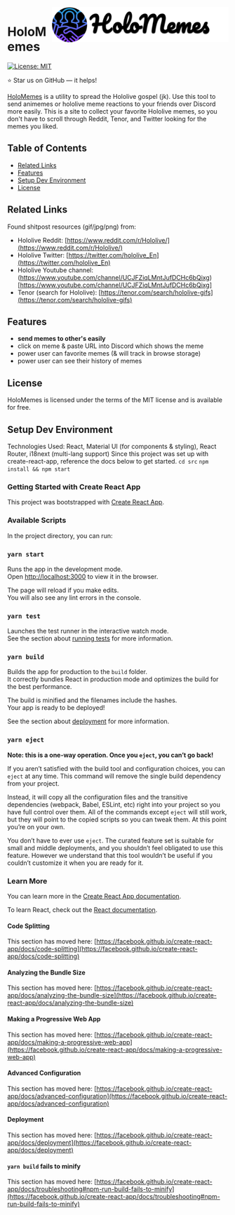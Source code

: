 <a href="https://aimeos.org/">
    <img src="holomemes_logo.png" alt="holomemes logo" title="holomemes" align="right" height="80" />
</a>

HoloMemes
======================

[![License: MIT](https://img.shields.io/badge/License-MIT-yellow.svg)](https://opensource.org/licenses/MIT)  

:star: Star us on GitHub — it helps!

[HoloMemes](https://aimeos.org/typo3-shop-extension) is a utility to spread the Hololive gospel (jk). Use this tool to send animemes or hololive meme reactions to your friends over Discord more easily. This is a site to collect your favorite Hololive memes, so you don't have to scroll through Reddit, Tenor, and Twitter looking for the memes you liked.

## Table of Contents

- [Related Links](#related-links)
- [Features](#features)
- [Setup Dev Environment](#setup-dev-environment)
- [License](#license)

## Related Links

Found shitpost resources (gif/jpg/png) from:
- Hololive Reddit: [https://www.reddit.com/r/Hololive/](https://www.reddit.com/r/Hololive/)
- Hololive Twitter: [https://twitter.com/hololive_En](https://twitter.com/hololive_En)
- Hololive Youtube channel: (https://www.youtube.com/channel/UCJFZiqLMntJufDCHc6bQixg)[https://www.youtube.com/channel/UCJFZiqLMntJufDCHc6bQixg]
- Tenor (search for Hololive): [https://tenor.com/search/hololive-gifs](https://tenor.com/search/hololive-gifs)

## Features

- **send memes to other's easily**
- click on meme & paste URL into Discord which shows the meme
- power user can favorite memes (& will track in browse storage)
- power user can see their history of memes

## License

HoloMemes is licensed under the terms of the MIT license and is available for free.

## Setup Dev Environment
Technologies Used: React, Material UI (for components & styling), React Router, i18next (multi-lang support)
Since this project was set up with create-react-app, reference the docs below to get started.
`cd src`
`npm install && npm start`

### Getting Started with Create React App
This project was bootstrapped with [Create React App](https://github.com/facebook/create-react-app).

### Available Scripts

In the project directory, you can run:

### `yarn start`

Runs the app in the development mode.\
Open [http://localhost:3000](http://localhost:3000) to view it in the browser.

The page will reload if you make edits.\
You will also see any lint errors in the console.

### `yarn test`

Launches the test runner in the interactive watch mode.\
See the section about [running tests](https://facebook.github.io/create-react-app/docs/running-tests) for more information.

### `yarn build`

Builds the app for production to the `build` folder.\
It correctly bundles React in production mode and optimizes the build for the best performance.

The build is minified and the filenames include the hashes.\
Your app is ready to be deployed!

See the section about [deployment](https://facebook.github.io/create-react-app/docs/deployment) for more information.

### `yarn eject`

**Note: this is a one-way operation. Once you `eject`, you can’t go back!**

If you aren’t satisfied with the build tool and configuration choices, you can `eject` at any time. This command will remove the single build dependency from your project.

Instead, it will copy all the configuration files and the transitive dependencies (webpack, Babel, ESLint, etc) right into your project so you have full control over them. All of the commands except `eject` will still work, but they will point to the copied scripts so you can tweak them. At this point you’re on your own.

You don’t have to ever use `eject`. The curated feature set is suitable for small and middle deployments, and you shouldn’t feel obligated to use this feature. However we understand that this tool wouldn’t be useful if you couldn’t customize it when you are ready for it.

### Learn More

You can learn more in the [Create React App documentation](https://facebook.github.io/create-react-app/docs/getting-started).

To learn React, check out the [React documentation](https://reactjs.org/).

#### Code Splitting

This section has moved here: [https://facebook.github.io/create-react-app/docs/code-splitting](https://facebook.github.io/create-react-app/docs/code-splitting)

#### Analyzing the Bundle Size

This section has moved here: [https://facebook.github.io/create-react-app/docs/analyzing-the-bundle-size](https://facebook.github.io/create-react-app/docs/analyzing-the-bundle-size)

#### Making a Progressive Web App

This section has moved here: [https://facebook.github.io/create-react-app/docs/making-a-progressive-web-app](https://facebook.github.io/create-react-app/docs/making-a-progressive-web-app)

#### Advanced Configuration

This section has moved here: [https://facebook.github.io/create-react-app/docs/advanced-configuration](https://facebook.github.io/create-react-app/docs/advanced-configuration)

#### Deployment

This section has moved here: [https://facebook.github.io/create-react-app/docs/deployment](https://facebook.github.io/create-react-app/docs/deployment)

#### `yarn build` fails to minify

This section has moved here: [https://facebook.github.io/create-react-app/docs/troubleshooting#npm-run-build-fails-to-minify](https://facebook.github.io/create-react-app/docs/troubleshooting#npm-run-build-fails-to-minify)
